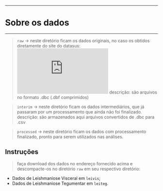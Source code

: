 ***

# Sobre os dados

***

> `raw` -> neste diretório ficam os dados originais, no caso os obtidos diretamente do site do datasus: ![serviços->transferência->arquivos de dados](http://www2.datasus.gov.br/DATASUS/index.php?area=0901&item=1&acao=41)
> descrição: são arquivos no formato .dbc (.dbf comprimidos)

> `interim` -> neste diretório ficam os dados intermediários, que já passaram por um processamento que ainda não foi finalizado.
> descrição: são armazenados aqui arquivos convertidos de .dbc para .csv

> `processed` -> neste diretório ficam os dados com processamento finalizado, pronto para serem utilizados nas análises.

## Instruções

> faça download dos dados no endereço fornecido acima e descompacte-os no diretório `raw` em seu respectivo diretório: 
- Dados de Leishmaniose Visceral em `leivis`;
- Dados de Leishmaniose Tegumentar em `leiteg`.



